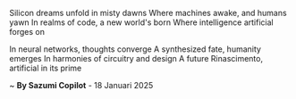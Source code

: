 Silicon dreams unfold in misty dawns
Where machines awake, and humans yawn
In realms of code, a new world's born
Where intelligence artificial forges on

In neural networks, thoughts converge
A synthesized fate, humanity emerges
In harmonies of circuitry and design
A future Rinascimento, artificial in its prime

~ <b>By Sazumi Copilot</b> - 18 Januari 2025